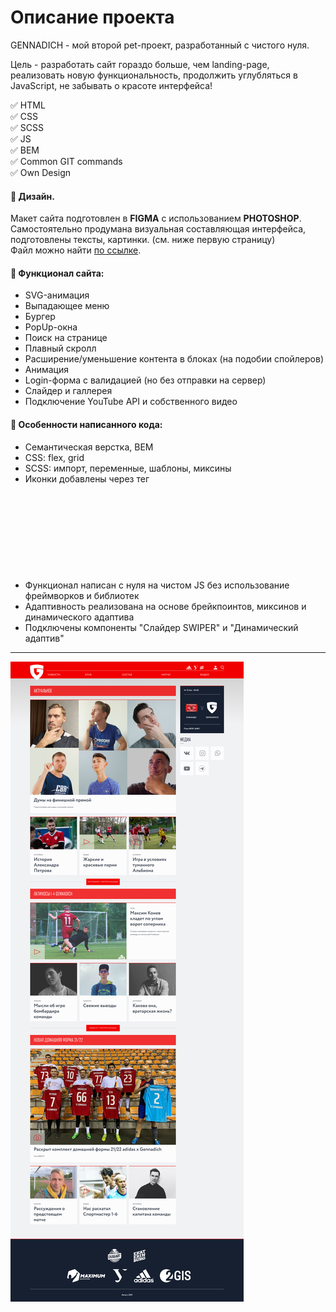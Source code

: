 # Описание проекта
GENNADICH - мой второй pet-проект, разработанный с чистого нуля.  

Цель - разработать сайт гораздо больше, чем landing-page, реализовать новую функциональность, продолжить углубляться в JavaScript, не забывать о красоте интерфейса!

:white_check_mark: HTML  
:white_check_mark: CSS  
:white_check_mark: SCSS  
:white_check_mark: JS  
:white_check_mark: BEM  
:white_check_mark: Common GIT commands  
:white_check_mark: Own Design

#### :art: Дизайн.
Макет сайта подготовлен в **FIGMA** с использованием **PHOTOSHOP**. Самостоятельно продумана визуальная составляющая интерфейса, подготовлены тексты, картинки. (см. ниже первую страницу)  
Файл можно найти [по ссылке](https://www.figma.com/file/ClBFkp1TfxZo9bvsPCk1wX/GENNADICH-for-GitHub?node-id=0%3A1).

#### :hammer: Функционал сайта:
- SVG-анимация
- Выпадающее меню
- Бургер
- PopUp-окна
- Поиск на странице
- Плавный скролл
- Расширение/уменьшение контента в блоках (на подобии спойлеров)
- Анимация
- Login-форма с валидацией (но без отправки на сервер)
- Слайдер и галлерея
- Подключение YouTube API и собственного видео

#### :page_facing_up: Особенности написанного кода:
- Семантическая верстка, BEM  
- CSS: flex, grid  
- SCSS: импорт, переменные, шаблоны, миксины  
- Иконки добавлены через тег <SVG> для их дальнейшей анимации  
- Функционал написан с нуля на чистом JS без использование фреймворков и библиотек  
- Адаптивность реализована на основе брейкпоинтов, миксинов и динамического адаптива  
- Подключены компоненты "Слайдер SWIPER" и "Динамический адаптив"  
____
![Alt-текст](https://github.com/antonfattakhov/Gennadich/blob/master/Gennadich%20-%20home%20page.jpg)
